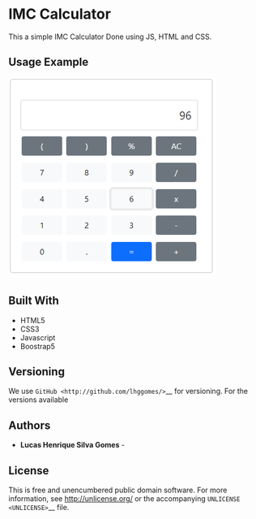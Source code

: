 # IMC Calculator

This a simple IMC Calculator Done using JS, HTML and CSS.

Usage Example
----------

<img src="docs/example.png" alt="Example"/>


Built With
----------

- HTML5
- CSS3
- Javascript
- Boostrap5

Versioning
----------

We use `GitHub <http://github.com/lhggomes/>`__ for versioning. For the
versions available

Authors
-------

-  **Lucas Henrique Silva Gomes** -

License
-------

This is free and unencumbered public domain software. For more
information, see http://unlicense.org/ or the accompanying
`UNLICENSE <UNLICENSE>`__ file.

